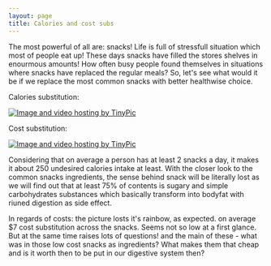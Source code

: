 ```yaml
---
layout: page
title: Calories and cost subs
---
```


The most powerful of all are: snacks!
Life is full of stressfull situation which most of people eat up! 
These days snacks have filled the stores shelves in enourmous amounts! How often  busy people found themselves in situations where snacks have replaced the regular meals? 
So, let's see what would it be if we replace the most common snacks with better healthwise choice.

Calories substitution:

<a href="http://tinypic.com?ref=2ih6u7m" target="_blank"><img src="http://i66.tinypic.com/2ih6u7m.jpg" border="0" alt="Image and video hosting by TinyPic"></a>

Cost substitution:

<a href="http://tinypic.com?ref=2efuplj" target="_blank"><img src="http://i68.tinypic.com/2efuplj.jpg" border="0" alt="Image and video hosting by TinyPic"></a>

Considering that on average a person has at least 2 snacks a day, it makes it about 250 undesired calories intake at least. With the closer look to the common snacks ingredients, the sense behind snack will be literally lost as we will find out that at least 75% of contents is sugary and simple carbohydrates substances which basically transform into bodyfat with riuned digestion as side effect. 

In regards of costs: the picture losts it's rainbow, as expected. on average $7 cost substitution across the snacks. Seems not so low at a first glance. But at the same time raises lots of questions! and the main of these - what was in those low cost snacks as ingredients? What makes them that cheap and is it worth then to be put in our digestive system then?
